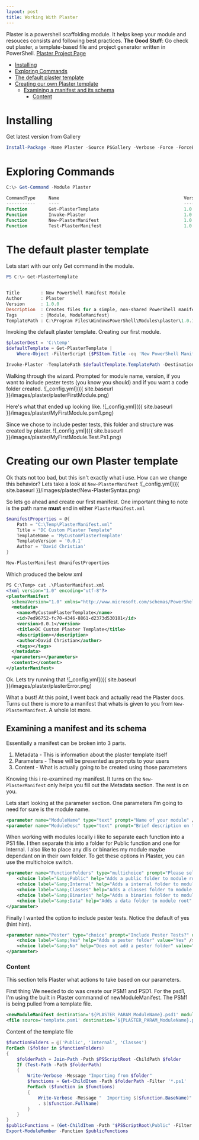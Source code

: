 ```yaml
---
layout: post
title: Working With Plaster
---
```

Plaster is a powershell scaffolding module. It helps keep your module and resouces consists and following best practices. 
**The Good Stuff**: Go check out plaster, a template-based file and project generator written in PowerShell. [Plaster Project Page](https://github.com/PowerShell/Plaster)
<!-- TOC -->

- [Installing](#installing)
- [Exploring Commands](#exploring-commands)
- [The default plaster template](#the-default-plaster-template)
- [Creating our own Plaster template](#creating-our-own-plaster-template)
    - [Examining a manifest and its schema](#examining-a-manifest-and-its-schema)
        - [Content](#content)

<!-- /TOC -->
# Installing
Get latest version from Gallery
```powershell
Install-Package -Name Plaster -Source PSGallery -Verbose -Force -ForceBootstrap
```

# Exploring Commands
```powershell
C:\> Get-Command -Module Plaster

CommandType     Name                                               Version    Source
-----------     ----                                               -------    ------
Function        Get-PlasterTemplate                                1.0.1      plaster
Function        Invoke-Plaster                                     1.0.1      plaster
Function        New-PlasterManifest                                1.0.1      plaster
Function        Test-PlasterManifest                               1.0.1      plaster
```

# The default plaster template
Lets start with our only Get command in the module.
```powershell
PS C:\> Get-PlasterTemplate


Title        : New PowerShell Manifest Module
Author       : Plaster
Version      : 1.0.0
Description  : Creates files for a simple, non-shared PowerShell manifest module.
Tags         : {Module, ModuleManifest}
TemplatePath : C:\Program Files\WindowsPowerShell\Modules\plaster\1.0.1\Templates\NewPowerShellManifestModule
```

Invoking the default plaster template. Creating our first module. 
```powershell
$plasterDest = 'C:\temp'
$defaultTemplate = Get-PlasterTemplate | 
    Where-Object -FilterScript {$PSItem.Title -eq 'New PowerShell Manifest Module'}

Invoke-Plaster -TemplatePath $defaultTemplate.TemplatePath -DestinationPath $plasterDest\MyFirstPlasterModule  -Verbose  
```

Walking through the wizard. Prompted for module name, version, if you want to include pester tests (you know you should) and if you want a code folder created. 
![_config.yml]({{ site.baseurl }}/images/plaster/plasterFirstModule.png)

Here's what that ended up looking like.
![_config.yml]({{ site.baseurl }}/images/plaster/MyFirstModule.psm1.png)

Since we chose to include pester tests, this folder and structure was created by plaster.
![_config.yml]({{ site.baseurl }}/images/plaster/MyFirstModule.Test.Ps1.png)

# Creating our own Plaster template
Ok thats not too bad, but this isn't exactly what i use. How can we change this behavior? Lets take a look at ```New-PlasterManifest```
![_config.yml]({{ site.baseurl }}/images/plaster/New-PlasterSyntax.png)

So lets go ahead and create our first manifest. One important thing to note is the path name __must__ end in either ```PlasterManifest.xml```
```powershell
$manifestProperties = @{
    Path = "C:\Temp\PlasterManifest.xml"
    Title = "DC Custom Plaster Template"
    TemplateName = 'MyCustomPlasterTemplate'
    TemplateVersion = '0.0.1'
    Author = 'David Christian'
}

New-PlasterManifest @manifestProperties
```
Which produced the below xml
```xml
PS C:\Temp> cat .\PlasterManifest.xml
<?xml version="1.0" encoding="utf-8"?>
<plasterManifest
  schemaVersion="1.0" xmlns="http://www.microsoft.com/schemas/PowerShell/Plaster/v1">
  <metadata>
    <name>MyCustomPlasterTemplate</name>
    <id>7ed96752-fc70-4346-8861-d2373d530181</id>
    <version>0.0.1</version>
    <title>DC Custom Plaster Template</title>
    <description></description>
    <author>David Christian</author>
    <tags></tags>
  </metadata>
  <parameters></parameters>
  <content></content>
</plasterManifest>
```

Ok. Lets try running that
![_config.yml]({{ site.baseurl }}/images/plaster/plasterError.png)

What a bust! At this point, I went back and actually read the Plaster docs. Turns out there is more to a manifest that whats is given to you from ```New-PlasterManifest```. A whole lot more. 

## Examining a manifest and its schema
Essentially a manifest can be broken into 3 parts. 

1. Metadata - This is information about the plaster template itself
2. Parameters - These will be presented as prompts to your users
3. Content - What is actually going to be created using those parameters

Knowing this i re-examined my manifest. It turns on the ```New-PlasterManifest``` only helps you fill out the Metadata section. The rest is on you. 

Lets start looking at the parameter section. One parameters I'm going to need for sure is the module name. 
```xml
<parameter name="ModuleName" type="text" prompt="Name of your module" />
<parameter name="ModuleDesc" type="text" prompt="Brief description on this module" />
```
When working with modules locally i like to separate each function into a PS1 file. I then separate this into a folder for Public function and one for Internal. I also like to place any dlls or binaries my module maybe dependant on in their own folder. To get these options in Plaster, you can use the multichoice switch.
```xml
<parameter name="FunctionFolders" type="multichoice" prompt="Please select folders to include" default='0,1,2'>
    <choice label="&amp;Public" help="Adds a public folder to module root" value="Public" />
    <choice label="&amp;Internal" help="Adds a internal folder to module root" value="Internal" />
    <choice label="&amp;Classes" help="Adds a classes folder to module root" value="Classes" />
    <choice label="&amp;Binaries" help="Adds a binaries folder to module root" value="Binaries" />
    <choice label="&amp;Data" help="Adds a data folder to module root" value="Data" />
</parameter>
```

Finally I wanted the option to include pester tests. Notice the default of yes (hint hint).
```xml
<parameter name="Pester" type="choice" prompt="Include Pester Tests?" default='0'>
    <choice label="&amp;Yes" help="Adds a pester folder" value="Yes" />
    <choice label="&amp;No" help="Does not add a pester folder" value="No" />
</parameter>
```
### Content
This section tells Plaster what actions to take based on our parameters. 

First thing We needed to do was create our PSM1 and PSD1. For the psd1, I'm using the built in Plaster commannd of newModuleManifest. The PSM1 is being pulled from a template file.
```xml
<newModuleManifest destination='${PLASTER_PARAM_ModuleName}.psd1' moduleVersion='$PLASTER_PARAM_Version' rootModule='${PLASTER_PARAM_ModuleName}.psm1' author='$PLASTER_PARAM_FullName' description='$PLASTER_PARAM_ModuleDesc'/>
<file source='template.psm1' destination='${PLASTER_PARAM_ModuleName}.psm1'/>
```    

Content of the template file
```powershell
$functionFolders = @('Public', 'Internal', 'Classes')
ForEach ($folder in $functionFolders)
{
    $folderPath = Join-Path -Path $PSScriptRoot -ChildPath $folder
    If (Test-Path -Path $folderPath)
    {
        Write-Verbose -Message "Importing from $folder"
        $functions = Get-ChildItem -Path $folderPath -Filter '*.ps1' 
        ForEach ($function in $functions)
        {
            Write-Verbose -Message "  Importing $($function.BaseName)"
            . $($function.FullName)
        }
    }    
}
$publicFunctions = (Get-ChildItem -Path "$PSScriptRoot\Public" -Filter '*.ps1').BaseName
Export-ModuleMember -Function $publicFunctions
```